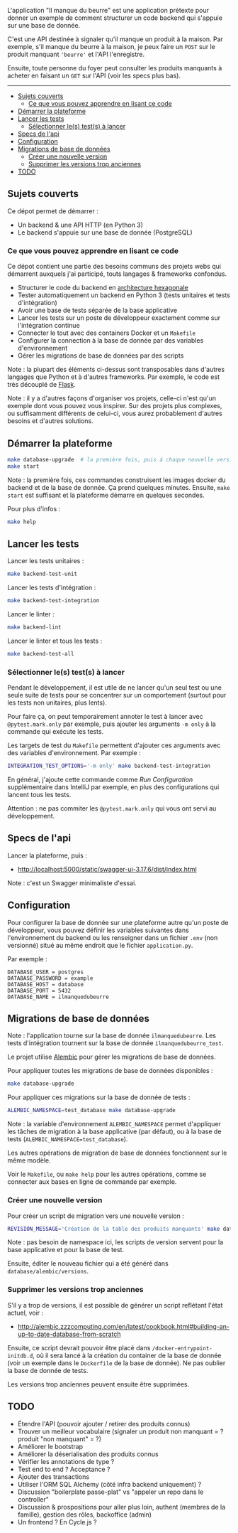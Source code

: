 L'application "Il manque du beurre" est une application prétexte pour donner un exemple de comment structurer un code backend qui s'appuie sur une base de donnée.

C'est une API destinée à signaler qu'il manque un produit à la maison. Par exemple, s'il manque du beurre à la maison, je peux faire un `POST` sur le produit manquant `'beurre'` et l'API l'enregistre.

Ensuite, toute personne du foyer peut consulter les produits manquants à acheter en faisant un `GET` sur l'API (voir les specs plus bas).

-----

- [Sujets couverts](#sujets-couverts)
    - [Ce que vous pouvez apprendre en lisant ce code](#ce-que-vous-pouvez-apprendre-en-lisant-ce-code)
- [Démarrer la plateforme](#démarrer-la-plateforme)
- [Lancer les tests](#lancer-les-tests)
    - [Sélectionner le(s) test(s) à lancer](#sélectionner-les-tests-à-lancer)
- [Specs de l'api](#specs-de-lapi)
- [Configuration](#configuration)
- [Migrations de base de données](#migrations-de-base-de-données)
    - [Créer une nouvelle version](#créer-une-nouvelle-version)
    - [Supprimer les versions trop anciennes](#supprimer-les-versions-trop-anciennes)
- [TODO](#todo)

## Sujets couverts

Ce dépot permet de démarrer :

- Un backend & une API HTTP (en Python 3)
- Le backend s'appuie sur une base de donnée (PostgreSQL)

### Ce que vous pouvez apprendre en lisant ce code

Ce dépot contient une partie des besoins communs des projets webs qui démarrent auxquels j'ai participé, touts langages & frameworks confondus.

- Structurer le code du backend en [architecture hexagonale][archi-hexa]
- Tester automatiquement un backend en Python 3 (tests unitaires et tests d'intégration)
- Avoir une base de tests séparée de la base applicative
- Lancer les tests sur un poste de développeur exactement comme sur l'intégration continue
- Connecter le tout avec des containers Docker et un `Makefile`
- Configurer la connection à la base de donnée par des variables d'environnement
- Gérer les migrations de base de données par des scripts

Note : la plupart des éléments ci-dessus sont transposables dans d'autres langages que Python et à d'autres frameworks. Par exemple, le code est très découplé de [Flask][flask].

Note : il y a d'autres façons d'organiser vos projets, celle-ci n'est qu'un exemple dont vous pouvez vous inspirer. Sur des projets plus complexes, ou suffisamment différents de celui-ci, vous aurez probablement d'autres besoins et d'autres solutions.
 
[archi-hexa]: https://blog.octo.com/architecture-hexagonale-trois-principes-et-un-exemple-dimplementation/
[flask]: http://flask.pocoo.org/


## Démarrer la plateforme

```bash
make database-upgrade  # la première fois, puis à chaque nouvelle version de la base de donnée
make start
```

Note : la première fois, ces commandes construisent les images docker du backend et de la base de donnée. Ça prend quelques minutes. Ensuite, `make start` est suffisant et la plateforme démarre en quelques secondes.

Pour plus d'infos :

```bash
make help
```

## Lancer les tests

Lancer les tests unitaires :

```bash
make backend-test-unit
```

Lancer les tests d'intégration :

```bash
make backend-test-integration
```

Lancer le linter :

```bash
make backend-lint
```

Lancer le linter et tous les tests :

```bash
make backend-test-all
```

### Sélectionner le(s) test(s) à lancer

Pendant le développement, il est utile de ne lancer qu'un seul test ou une seule suite de tests pour se concentrer sur un comportement (surtout pour les tests non unitaires, plus lents).

Pour faire ça, on peut temporairement annoter le test à lancer avec `@pytest.mark.only` par exemple, puis ajouter les arguments `-m only` à la commande qui exécute les tests.

Les targets de test du `Makefile` permettent d'ajouter ces arguments avec des variables d'environnement. Par exemple :

```bash
INTEGRATION_TEST_OPTIONS='-m only' make backend-test-integration
```

En général, j'ajoute cette commande comme _Run Configuration_ supplémentaire dans IntelliJ par exemple, en plus des configurations qui lancent tous les tests.

Attention : ne pas commiter les `@pytest.mark.only` qui vous ont servi au développement.

## Specs de l'api

Lancer la plateforme, puis :

- <http://localhost:5000/static/swagger-ui-3.17.6/dist/index.html>

Note : c'est un Swagger minimaliste d'essai.

## Configuration

Pour configurer la base de donnée sur une plateforme autre qu'un poste de développeur, vous pouvez définir les variables suivantes dans l'environnement du backend ou les renseigner dans un fichier `.env` (non versionné) situé au même endroit que le fichier `application.py`.

Par exemple :

```dotenv
DATABASE_USER = postgres
DATABASE_PASSWORD = example
DATABASE_HOST = database
DATABASE_PORT = 5432
DATABASE_NAME = ilmanquedubeurre
```

## Migrations de base de données

Note : l'application tourne sur la base de donnée `ilmanquedubeurre`. Les tests d'intégration tournent sur la base de donnée `ilmanquedubeurre_test`.

Le projet utilise [Alembic][alembic] pour gérer les migrations de base de données.

Pour appliquer toutes les migrations de base de données disponibles :

```bash
make database-upgrade
```

Pour appliquer ces migrations sur la base de donnée de tests :

```bash
ALEMBIC_NAMESPACE=test_database make database-upgrade
```

Note : la variable d'environnement `ALEMBIC_NAMESPACE` permet d'appliquer les tâches de migration à la base applicative (par défaut), ou à la base de tests (`ALEMBIC_NAMESPACE=test_database`).

Les autres opérations de migration de base de données fonctionnent sur le même modèle.

Voir le `Makefile`, ou `make help` pour les autres opérations, comme se connecter aux bases en ligne de commande par exemple.

[alembic]: http://alembic.zzzcomputing.com

### Créer une nouvelle version

Pour créer un script de migration vers une nouvelle version :

```bash
REVISION_MESSAGE='Création de la table des produits manquants' make database-revision
```

Note : pas besoin de namespace ici, les scripts de version servent pour la base applicative et pour la base de test.

Ensuite, éditer le nouveau fichier qui a été généré dans `database/alembic/versions`.

### Supprimer les versions trop anciennes

S'il y a trop de versions, il est possible de générer un script reflétant l'état actuel, voir :

- http://alembic.zzzcomputing.com/en/latest/cookbook.html#building-an-up-to-date-database-from-scratch

Ensuite, ce script devrait pouvoir être placé dans `/docker-entrypoint-initdb.d`, où il sera lancé à la création du container de la base de donnée (voir un exemple dans le `Dockerfile` de la base de donnée). Ne pas oublier la base de donnée de tests.

Les versions trop anciennes peuvent ensuite être supprimées.

## TODO

- Étendre l'API (pouvoir ajouter / retirer des produits connus)
- Trouver un meilleur vocabulaire (signaler un produit non manquant = ? produit "non manquant" = ?)
- Améliorer le bootstrap
- Améliorer la déserialisation des produits connus
- Vérifier les annotations de type ?
- Test end to end ? Acceptance ?
- Ajouter des transactions
- Utiliser l'ORM SQL Alchemy (côté infra backend uniquement) ?
- Discussion "boilerplate passe-plat" vs "appeler un repo dans le controller"
- Discussion & prospositions pour aller plus loin, authent (membres de la famille), gestion des rôles, backoffice (admin)
- Un frontend ? En Cycle.js ?

